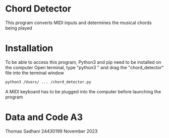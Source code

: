 # Chord Detector
This program converts MIDI inputs and determines the musical chords being played

# Installation
To be able to access this program, Python3 and pip need to be installed on the computer
Open terminal, type "python3 " and drag the "chord_detector" file into the terminal window
```bash
python3 /Users/ ... /chord_detector.py
```
A MIDI keyboard has to be plugged into the computer before launching the program

# Data and Code A3
Thomas Sadhani
24430199
November 2023
